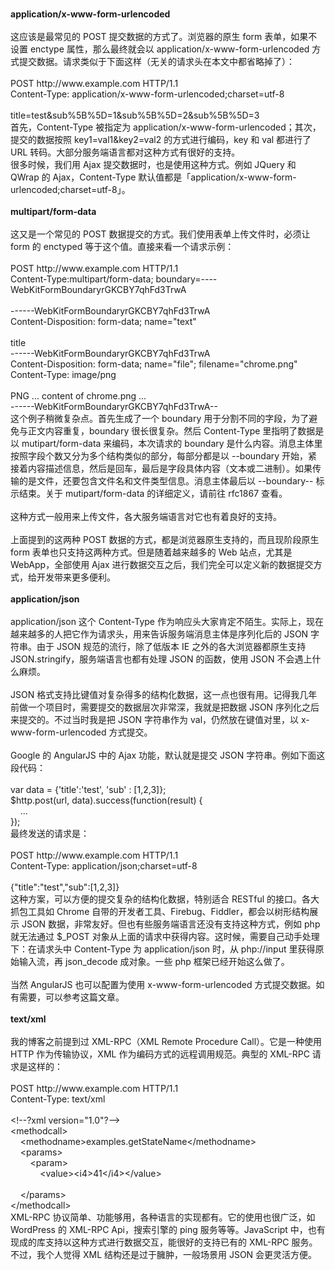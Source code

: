 <div id="cnblogs_post_body" class="blogpost-body"><p><br><strong>application/x-www-form-urlencoded</strong>&nbsp;<br><br>这应该是最常见的 POST 提交数据的方式了。浏览器的原生 form 表单，如果不设置 enctype 属性，那么最终就会以 application/x-www-form-urlencoded 方式提交数据。请求类似于下面这样（无关的请求头在本文中都省略掉了）：&nbsp;<br><br>POST http://www.example.com HTTP/1.1&nbsp;<br>Content-Type: application/x-www-form-urlencoded;charset=utf-8&nbsp;<br><br>title=test&amp;sub%5B%5D=1&amp;sub%5B%5D=2&amp;sub%5B%5D=3&nbsp;<br>首先，Content-Type 被指定为 application/x-www-form-urlencoded；其次，提交的数据按照 key1=val1&amp;key2=val2 的方式进行编码，key 和 val 都进行了 URL 转码。大部分服务端语言都对这种方式有很好的支持。<br>很多时候，我们用 Ajax 提交数据时，也是使用这种方式。例如 JQuery 和 QWrap 的 Ajax，Content-Type 默认值都是「application/x-www-form-urlencoded;charset=utf-8」。&nbsp;<br><br><strong>multipart/form-data</strong>&nbsp;<br><br>这又是一个常见的 POST 数据提交的方式。我们使用表单上传文件时，必须让 form 的 enctyped 等于这个值。直接来看一个请求示例：&nbsp;<br><br>POST http://www.example.com HTTP/1.1&nbsp;<br>Content-Type:multipart/form-data; boundary=----WebKitFormBoundaryrGKCBY7qhFd3TrwA&nbsp;<br><br>------WebKitFormBoundaryrGKCBY7qhFd3TrwA&nbsp;<br>Content-Disposition: form-data; name="text"&nbsp;<br><br>title&nbsp;<br>------WebKitFormBoundaryrGKCBY7qhFd3TrwA&nbsp;<br>Content-Disposition: form-data; name="file"; filename="chrome.png"&nbsp;<br>Content-Type: image/png&nbsp;<br><br>PNG ... content of chrome.png ...&nbsp;<br>------WebKitFormBoundaryrGKCBY7qhFd3TrwA--&nbsp;<br>这个例子稍微复杂点。首先生成了一个 boundary 用于分割不同的字段，为了避免与正文内容重复，boundary 很长很复杂。然后 Content-Type 里指明了数据是以 mutipart/form-data 来编码，本次请求的 boundary 是什么内容。消息主体里按照字段个数又分为多个结构类似的部分，每部分都是以 --boundary 开始，紧接着内容描述信息，然后是回车，最后是字段具体内容（文本或二进制）。如果传输的是文件，还要包含文件名和文件类型信息。消息主体最后以 --boundary-- 标示结束。关于 mutipart/form-data 的详细定义，请前往 rfc1867 查看。&nbsp;<br><br>这种方式一般用来上传文件，各大服务端语言对它也有着良好的支持。&nbsp;<br><br>上面提到的这两种 POST 数据的方式，都是浏览器原生支持的，而且现阶段原生 form 表单也只支持这两种方式。但是随着越来越多的 Web 站点，尤其是 WebApp，全部使用 Ajax 进行数据交互之后，我们完全可以定义新的数据提交方式，给开发带来更多便利。&nbsp;<br><br><strong>application/json</strong>&nbsp;<br><br>application/json 这个 Content-Type 作为响应头大家肯定不陌生。实际上，现在越来越多的人把它作为请求头，用来告诉服务端消息主体是序列化后的 JSON 字符串。由于 JSON 规范的流行，除了低版本 IE 之外的各大浏览器都原生支持 JSON.stringify，服务端语言也都有处理 JSON 的函数，使用 JSON 不会遇上什么麻烦。&nbsp;<br><br>JSON 格式支持比键值对复杂得多的结构化数据，这一点也很有用。记得我几年前做一个项目时，需要提交的数据层次非常深，我就是把数据 JSON 序列化之后来提交的。不过当时我是把 JSON 字符串作为 val，仍然放在键值对里，以 x-www-form-urlencoded 方式提交。&nbsp;<br><br>Google 的 AngularJS 中的 Ajax 功能，默认就是提交 JSON 字符串。例如下面这段代码：&nbsp;<br><br>var data = {'title':'test', 'sub' : [1,2,3]};&nbsp;<br>$http.post(url, data).success(function(result) {&nbsp;<br>&nbsp;&nbsp;&nbsp; ...&nbsp;<br>});&nbsp;<br>最终发送的请求是：&nbsp;<br><br>POST http://www.example.com HTTP/1.1&nbsp;<br>Content-Type: application/json;charset=utf-8&nbsp;<br><br>{"title":"test","sub":[1,2,3]}&nbsp;<br>这种方案，可以方便的提交复杂的结构化数据，特别适合 RESTful 的接口。各大抓包工具如 Chrome 自带的开发者工具、Firebug、Fiddler，都会以树形结构展示 JSON 数据，非常友好。但也有些服务端语言还没有支持这种方式，例如 php 就无法通过 $_POST 对象从上面的请求中获得内容。这时候，需要自己动手处理下：在请求头中 Content-Type 为 application/json 时，从 php://input 里获得原始输入流，再 json_decode 成对象。一些 php 框架已经开始这么做了。&nbsp;<br><br>当然 AngularJS 也可以配置为使用 x-www-form-urlencoded 方式提交数据。如有需要，可以参考这篇文章。&nbsp;<br><br><strong>text/xml</strong>&nbsp;<br><br>我的博客之前提到过 XML-RPC（XML Remote Procedure Call）。它是一种使用 HTTP 作为传输协议，XML 作为编码方式的远程调用规范。典型的 XML-RPC 请求是这样的：&nbsp;<br><br>POST http://www.example.com HTTP/1.1&nbsp;<br>Content-Type: text/xml&nbsp;<br><br>&lt;!--?xml version="1.0"?--&gt;&nbsp;<br>&lt;methodcall&gt;&nbsp;<br>&nbsp;&nbsp;&nbsp; &lt;methodname&gt;examples.getStateName&lt;/methodname&gt;&nbsp;<br>&nbsp;&nbsp;&nbsp; &lt;params&gt;&nbsp;<br>&nbsp;&nbsp;&nbsp;&nbsp;&nbsp;&nbsp;&nbsp; &lt;param&gt;&nbsp;<br>&nbsp;&nbsp;&nbsp;&nbsp;&nbsp;&nbsp;&nbsp;&nbsp;&nbsp;&nbsp;&nbsp; &lt;value&gt;&lt;i4&gt;41&lt;/i4&gt;&lt;/value&gt;&nbsp;<br>&nbsp;&nbsp;&nbsp;&nbsp;&nbsp;&nbsp;&nbsp;&nbsp;&nbsp;<br>&nbsp;&nbsp;&nbsp; &lt;/params&gt;&nbsp;<br>&lt;/methodcall&gt;&nbsp;<br>XML-RPC 协议简单、功能够用，各种语言的实现都有。它的使用也很广泛，如 WordPress 的 XML-RPC Api，搜索引擎的 ping 服务等等。JavaScript 中，也有现成的库支持以这种方式进行数据交互，能很好的支持已有的 XML-RPC 服务。不过，我个人觉得 XML 结构还是过于臃肿，一般场景用 JSON 会更灵活方便。&nbsp;</p></div>